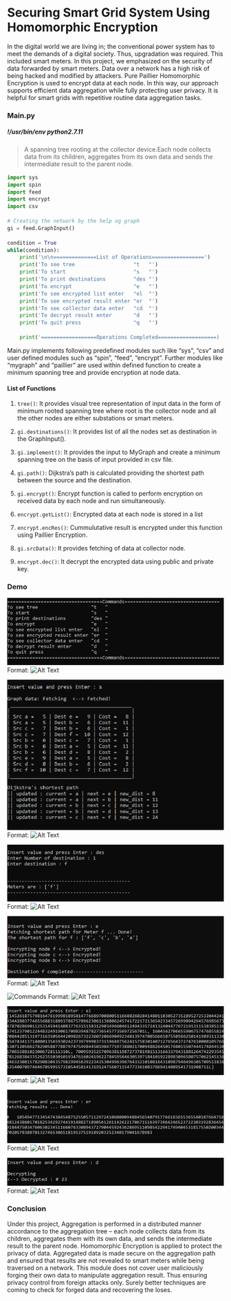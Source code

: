 # Securing Smart Grid System Using Homomorphic Encryption
In the digital world we are living in; the conventional power system has to meet the demands of a digital society. Thus, upgradation was required. This included smart meters. In this project, we emphasized on the security of data forwarded by smart meters. Data over a network has a high risk of being hacked and modified by attackers. Pure Paillier Homomorphic Encryption is used to encrypt data at each node. In this way, our approach supports efficient data aggregation while fully protecting user privacy. It is helpful for smart grids with repetitive routine data aggregation tasks.

### Main.py
##### !/usr/bin/env python2.7.11
> A spanning tree rooting at the collector device.Each node collects data from its children, aggregates from its own data and sends the intermediate result to the parent node.         

```python
import sys
import spin
import feed
import encrypt
import csv

# Creating the network by the help og graph
gi = feed.GraphInput()

condition = True
while(condition):
    print('\n\n==============List of Operations=================')
    print('To see tree                   "t   "')
    print('To start                      "s   "')
    print('To print destinations         "des "')
    print('To encrypt                    "e   "')
    print('To see encrypted list enter   "el  "')
    print('To see encrypted result enter "er  "')
    print('To see collector data enter   "cd  "')
    print('To decrypt result enter       "d   "')
    print('To quit press                 "q   "')
    
    print('==================Operations Completed===================)

```
Main.py implements following predefined modules such like “sys”, “csv” and user defined modules such as “spin”, “feed”, “encrypt”. Further modules like “mygraph” and “paillier” are used within defined function to create a minimum spanning tree and provide encryption at node data.

#### List of Functions
1. ```tree()```: It provides visual tree representation of input data in the form of minimum rooted spanning tree where root is the collector node and all the other nodes are either substations or smart meters.

1. ```gi.destinations()```: It provides list of all the nodes set as destination in the GraphInput().
1. ```gi.implement()```: It provides the input to MyGraph and create a minimum spanning tree on the basis of input provided in csv file.
1. ```gi.path()```: Dijkstra’s path is calculated providing the shortest path between the source and the destination.
1. ```gi.encrypt()```: Encrypt function is called to perform encryption on received data by each node and run simultaneously.
1. ```encrypt.getList()```: Encrypted data at each node is stored in a list 
1. ```encrypt.encRes()```: Cummulutative result is encrypted under this function using Paillier Encryption.
1. ```gi.srcData()```: It provides fetching of data at collector node.
1. ```encrypt.dec()```: It decrypt the encrypted data using public and private key.

### Demo
![Commands](/MD/cmd.png)
Format: ![Alt Text](url)

![Commands](/MD/tree.png)
Format: ![Alt Text](url)

![Commands](/MD/des.png)
Format: ![Alt Text](url)

![Commands](/MD/encrypt.png)
Format: ![Alt Text](url)

![Commands](/MD/encryption.png)
Format: ![Alt Text](url)

![Commands](/MD/enList.png)
Format: ![Alt Text](url)

![Commands](/MD/enRes.png)
Format: ![Alt Text](url)

![Commands](/MD/decrypt.png)
Format: ![Alt Text](url)

### Conclusion
Under this project, Aggregation is performed in a distributed manner accordance to the aggregation tree – each node collects data from its children, aggregates them with its own data, and sends the intermediate result to the parent node. Homomorphic Encryption is applied to protect the privacy of data. Aggregated data is made secure on the aggregation path and ensured that results are not revealed to smart meters while being traversed on a network. This module does not cover user maliciously forging their own data to manipulate aggregation result. Thus ensuring privacy control from foreign attacks only. Surely better techniques are coming to check for forged data and recovering the loses. 
